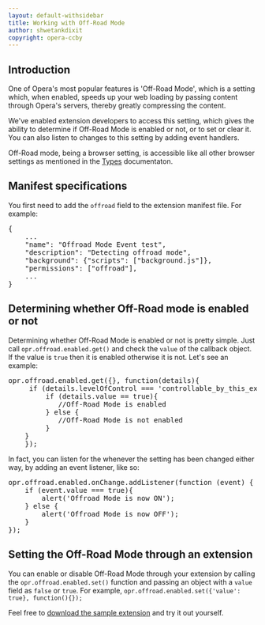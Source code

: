 ```yaml
---
layout: default-withsidebar
title: Working with Off-Road Mode
author: shwetankdixit
copyright: opera-ccby
---
```


## Introduction

One of Opera's most popular features is 'Off-Road Mode', which is a setting which, when enabled, speeds up your web loading by passing content through Opera's servers, thereby greatly compressing the content.

We've enabled extension developers to access this setting, which gives the ability to determine if Off-Road Mode is enabled or not, or to set or clear it. You can also listen to changes to this setting by adding event handlers.

Off-Road mode, being a browser setting, is accessible like all other browser settings as mentioned in the [Types](types.html) documentaton.

## Manifest specifications

You first need to add the `offroad` field to the extension manifest file. For example:

<pre class="prettyprint">{
	...
	"name": "Offroad Mode Event test",
	"description": "Detecting offroad mode",
	"background": {"scripts": ["background.js"]},
	"permissions": ["offroad"],
	...
}</pre>

## Determining whether Off-Road mode is enabled or not

Determining whether Off-Road Mode is enabled or not is pretty simple. Just call `opr.offroad.enabled.get()` and check the `value` of the callback object. If the value is `true` then it is enabled otherwise it is not. Let's see an example:


<pre class="prettyprint">opr.offroad.enabled.get({}, function(details){
	 if (details.levelOfControl === 'controllable_by_this_extension' || details.levelOfControl === 'controlled_by_this_extension'){
		 if (details.value == true){
			//Off-Road Mode is enabled
		 } else {
			//Off-Road Mode is not enabled
		 }
	}
	});</pre>

In fact, you can listen for the whenever the setting has been changed either way, by adding an event listener, like so:

<pre class="prettyprint">opr.offroad.enabled.onChange.addListener(function (event) {
	if (event.value === true){
		alert('Offroad Mode is now ON');
	} else {
		alert('Offroad Mode is now OFF');
	}
});</pre>


## Setting the Off-Road Mode through an extension

You can enable or disable Off-Road Mode through your extension by calling the `opr.offroad.enabled.set()` function and passing an object with a `value` field as `false` or `true`. For example, `opr.offroad.enabled.set({'value': true}, function(){});`

Feel free to [download the sample extension](samples/offroad.nex) and try it out yourself.



